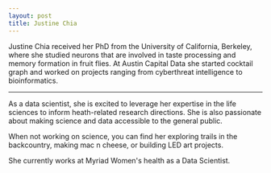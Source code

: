 ```yaml
---
layout: post
title: Justine Chia 
---
```


Justine Chia received her PhD from the University of California, Berkeley, where she studied neurons that are involved in taste processing and memory formation in fruit flies. At Austin Capital Data she started cocktail graph and worked on projects ranging from cyberthreat intelligence to bioinformatics.  

-----

As a data scientist, she is excited to leverage her expertise in the life sciences to inform heath-related research directions. She is also passionate about making science and data accessible to the general public.

When not working on science, you can find her exploring trails in the backcountry, making mac n cheese, or building LED art projects.

She currently works at Myriad Women's health as a Data Scientist.